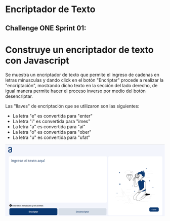 # Encriptador de Texto

## Challenge ONE Sprint 01:

# Construye un encriptador de texto con Javascript

Se muestra un encriptador de texto que permite el ingreso de cadenas en letras minusculas y dando click en el botón "Encriptar" procede a realizar la "encriptación", mostrando dicho texto en la sección del lado derecho, de igual manera permite hacer el proceso inverso por medio del botón desencriptar.

Las "llaves" de encriptación que se utilizaron son las siguientes:

- La letra "e" es convertida para "enter"
- La letra "i" es convertida para "imes"
- La letra "a" es convertida para "ai"
- La letra "o" es convertida para "ober"
- La letra "u" es convertida para "ufat"

![Encriptador de texto](./img/capturaChallenge1.png)
